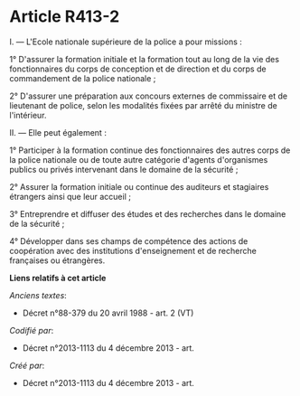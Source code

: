 # Article R413-2

I. ― L'Ecole nationale supérieure de la police a pour missions :

1° D'assurer la formation initiale et la formation tout au long de la vie des fonctionnaires du corps de conception et de
direction et du corps de commandement de la police nationale ;

2° D'assurer une préparation aux concours externes de commissaire et de lieutenant de police, selon les modalités fixées par
arrêté du ministre de l'intérieur.

II. ― Elle peut également :

1° Participer à la formation continue des fonctionnaires des autres corps de la police nationale ou de toute autre catégorie
d'agents d'organismes publics ou privés intervenant dans le domaine de la sécurité ;

2° Assurer la formation initiale ou continue des auditeurs et stagiaires étrangers ainsi que leur accueil ;

3° Entreprendre et diffuser des études et des recherches dans le domaine de la sécurité ;

4° Développer dans ses champs de compétence des actions de coopération avec des institutions d'enseignement et de recherche
françaises ou étrangères.

**Liens relatifs à cet article**

_Anciens textes_:

  - Décret n°88-379 du 20 avril 1988 - art. 2 (VT)

_Codifié par_:

  - Décret n°2013-1113 du 4 décembre 2013 - art.

_Créé par_:

  - Décret n°2013-1113 du 4 décembre 2013 - art.
